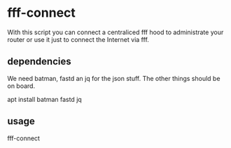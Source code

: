 # fff-connect
With this script you can connect a centraliced fff hood to administrate your router or use it just to connect the Internet via fff.

## dependencies
We need batman, fastd an jq for the json stuff. The other things should be on board.

apt install batman fastd jq

## usage
fff-connect 

